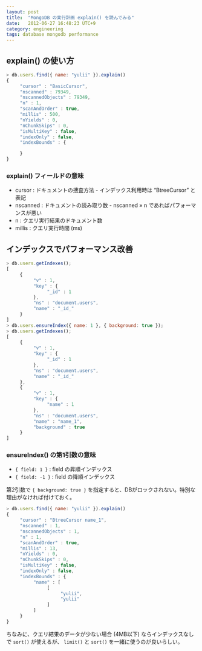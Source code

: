 ```yaml
---
layout: post
title:  "MongoDB の実行計画 explain() を読んでみる"
date:   2012-06-27 16:48:23 UTC+9
category: engineering
tags: database mongodb performance
---
```


## explain() の使い方

```javascript
> db.users.find({ name: "yulii" }).explain()
{
     "cursor" : "BasicCursor",
     "nscanned" : 79349,
     "nscannedObjects" : 79349,
     "n" : 1,
     "scanAndOrder" : true,
     "millis" : 500,
     "nYields" : 0,
     "nChunkSkips" : 0,
     "isMultiKey" : false,
     "indexOnly" : false,
     "indexBounds" : {

     }
}
```

### explain() フィールドの意味

- cursor : ドキュメントの捜査方法 - インデックス利用時は “BtreeCursor” と表記
- nscanned : ドキュメントの読み取り数 - nscanned » n であればパフォーマンスが悪い
- n : クエリ実行結果のドキュメント数
- millis : クエリ実行時間 (ms)

## インデックスでパフォーマンス改善

```javascript
> db.users.getIndexes();
[
     {
          "v" : 1,
          "key" : {
               "_id" : 1
          },
          "ns" : "document.users",
          "name" : "_id_"
     }
]
> db.users.ensureIndex({ name: 1 }, { background: true });
> db.users.getIndexes();
[
     {
          "v" : 1,
          "key" : {
               "_id" : 1
          },
          "ns" : "document.users",
          "name" : "_id_"
     },
     {
          "v" : 1,
          "key" : {
               "name" : 1
          },
          "ns" : "document.users",
          "name" : "name_1",
          "background" : true
     }
]
```

### ensureIndex() の第1引数の意味

- `{ field: 1 }` : field の昇順インデックス
- `{ field: -1 }` : field の降順インデックス

第2引数で `{ background: true }` を指定すると、DBがロックされない。特別な理由がなければ付けておく。

```javascript
> db.users.find({ name: "yulii" }).explain()
{
     "cursor" : "BtreeCursor name_1",
     "nscanned" : 1,
     "nscannedObjects" : 1,
     "n" : 1,
     "scanAndOrder" : true,
     "millis" : 13,
     "nYields" : 0,
     "nChunkSkips" : 0,
     "isMultiKey" : false,
     "indexOnly" : false,
     "indexBounds" : {
          "name" : [
               [
                    "yulii",
                    "yulii"
               ]
          ]
     }
}
```

ちなみに、クエリ結果のデータが少ない場合 (4MB以下) ならインデックスなしで `sort()` が使えるが、 `limit()` と `sort()` を一緒に使うのが良いらしい。
